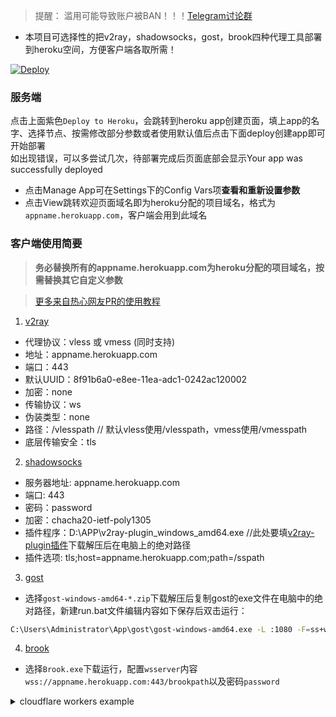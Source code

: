> 提醒： 滥用可能导致账户被BAN！！！[Telegram讨论群](https://t.me/starts_sh_group)  
  
* 本项目可选择性的把v2ray，shadowsocks，gost，brook四种代理工具部署到heroku空间，方便客户端各取所需！  
  
[![Deploy](https://www.herokucdn.com/deploy/button.png)](https://dashboard.heroku.com/new?template=https://github.com/mixool/kuhero)  
  
### 服务端
点击上面紫色`Deploy to Heroku`，会跳转到heroku app创建页面，填上app的名字、选择节点、按需修改部分参数或者使用默认值后点击下面deploy创建app即可开始部署  
如出现错误，可以多尝试几次，待部署完成后页面底部会显示Your app was successfully deployed  
  * 点击Manage App可在Settings下的Config Vars项**查看和重新设置参数**  
  * 点击View跳转欢迎页面域名即为heroku分配的项目域名，格式为`appname.herokuapp.com`，客户端会用到此域名
  
### 客户端使用简要
> **务必替换所有的appname.herokuapp.com为heroku分配的项目域名，按需替换其它自定义参数**  
  
> [更多来自热心网友PR的使用教程](https://github.com/mixool/kuhero/tree/master/tutorial)
  
1. [v2ray](https://github.com/2dust/v2rayN/releases)  
* 代理协议：vless 或 vmess (同时支持)
* 地址：appname.herokuapp.com
* 端口：443
* 默认UUID：8f91b6a0-e8ee-11ea-adc1-0242ac120002
* 加密：none
* 传输协议：ws
* 伪装类型：none
* 路径：/vlesspath // 默认vless使用/vlesspath，vmess使用/vmesspath
* 底层传输安全：tls
  
2. [shadowsocks](https://github.com/shadowsocks/shadowsocks-windows/releases/)   
* 服务器地址: appname.herokuapp.com
* 端口: 443
* 密码：password
* 加密：chacha20-ietf-poly1305
* 插件程序：D:\APP\v2ray-plugin_windows_amd64.exe  //此处要填[v2ray-plugin插件](https://github.com/shadowsocks/v2ray-plugin/releases)下载解压后在电脑上的绝对路径
* 插件选项: tls;host=appname.herokuapp.com;path=/sspath
  
3. [gost](https://github.com/ginuerzh/gost/releases)  
* 选择`gost-windows-amd64-*.zip`下载解压后复制gost的exe文件在电脑中的绝对路径，新建run.bat文件编辑内容如下保存后双击运行：      
```bash
C:\Users\Administrator\App\gost\gost-windows-amd64.exe -L :1080 -F=ss+wss://AEAD_CHACHA20_POLY1305:password@appname.herokuapp.com:443?path=/gostpath
```
  
4. [brook](https://github.com/txthinking/brook/releases)  
* 选择`Brook.exe`下载运行，配置`wsserver`内容`wss://appname.herokuapp.com:443/brookpath`以及密码`password`  
  
<details>
<summary>cloudflare workers example</summary>

```js
const SingleDay = 'appname.herokuapp.com'
const DoubleDay = 'appname.herokuapp.com'
addEventListener(
    "fetch",event => {
    
        let nd = new Date();
        if (nd.getDate()%2) {
            host = SingleDay
        } else {
            host = DoubleDay
        }
        
        let url=new URL(event.request.url);
        url.hostname=host;
        let request=new Request(url,event.request);
        event. respondWith(
            fetch(request)
        )
    }
)
```
</details>
